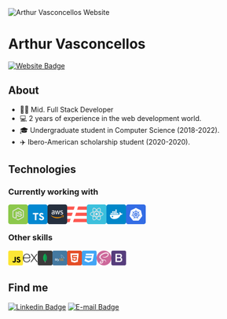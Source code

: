 <img src="https://arthurvasconcellos.com/img/av-logo.png" alt="Arthur Vasconcellos Website" width="40"/>

# Arthur Vasconcellos

[![Website Badge](https://img.shields.io/badge/-arthurvasconcellos.com-0f2027?style=flat-square&logo=xxxxxxx&logoColor=white&link=https://arthurvasconcellos.com/)](https://arthurvasconcellos.com/)

## About

* 👨‍💻 Mid. Full Stack Developer
* 💻 2 years of experience in the web development world.
* 🎓 Undergraduate student in Computer Science (2018-2022).
* ✈️ Ibero-American scholarship student (2020-2020).

## Technologies

### Currently working with

<img align="left" height="40" src="./images/nodejs.svg">
<img align="left" height="40" src="./images/typescript.svg">
<img align="left" height="40" src="./images/aws.svg">
<img align="left" height="40" src="./images/serverless.svg">
<img align="left" height="40" src="./images/reactjs.svg">
<img align="left" height="40" src="./images/docker.svg">
<img align="left" height="40" src="./images/kubernetes.svg">

<br />
<br />

### Other skills

<img align="left" height="30" src="./images/javascript.svg">
<img align="left" height="30" src="./images/express.svg">
<img align="left" height="30" src="./images/mongodb.svg">
<img align="left" height="30" src="./images/mysql.svg">
<img align="left" height="30" src="./images/html5.svg">
<img align="left" height="30" src="./images/css3.svg">
<img align="left" height="30" src="./images/sass.svg">
<img align="left" height="30" src="./images/bootstrap.svg">

<br />
<br />

## Find me

[![Linkedin Badge](https://img.shields.io/badge/-Arthur%20Vasconcellos-0077B5?style=flat-square&logo=Linkedin&logoColor=white&link=https://www.linkedin.com/in/arthursvpb/)](https://www.linkedin.com/in/arthursvpb/)
[![E-mail Badge](https://img.shields.io/badge/-contato@arthurvasconcellos.com-D44638?style=flat-square&logo=Gmail&logoColor=white&link=mailto:contato@arthurvasconcellos.com)](mailto:contato@arthurvasconcellos.com)
